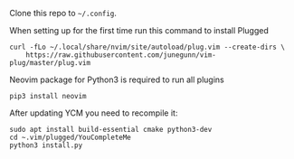 Clone this repo to `~/.config`.

When setting up for the first time run this command to install Plugged
```
curl -fLo ~/.local/share/nvim/site/autoload/plug.vim --create-dirs \
    https://raw.githubusercontent.com/junegunn/vim-plug/master/plug.vim
```

Neovim package for Python3 is required to run all plugins
```
pip3 install neovim
```

After updating YCM you need to recompile it:

```
sudo apt install build-essential cmake python3-dev
cd ~.vim/plugged/YouCompleteMe
python3 install.py
```
